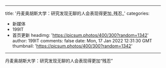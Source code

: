 
---
title: '丹麦奥胡斯大学：研究发现无聊的人会表现得更加_残忍_'
categories: 
 - 新媒体
 - 199IT
 - 首页更新
headimg: 'https://picsum.photos/400/300?random=1342'
author: 199IT
comments: false
date: Mon, 17 Jan 2022 12:31:30 GMT
thumbnail: 'https://picsum.photos/400/300?random=1342'
---

<div>   
丹麦奥胡斯大学：研究发现无聊的人会表现得更加“残忍”  
</div>
            